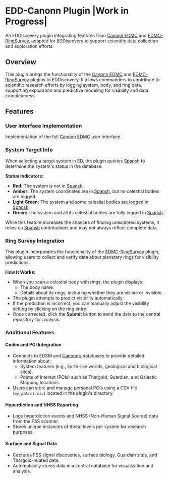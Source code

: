 # EDD-Canonn Plugin |Work in Progress|

An EDDiscovery plugin integrating features from [Canonn EDMC](https://github.com/canonn-science/EDMC-Canonn) and [EDMC-RingSurvey](https://github.com/canonn-science/EDMC-RingSurvey), adapted for EDDiscovery to support scientific data collection and exploration efforts.

## Overview
This plugin brings the functionality of the [Canonn EDMC](https://github.com/canonn-science/EDMC-Canonn) and [EDMC-RingSurvey](https://github.com/canonn-science/EDMC-RingSurvey) plugins to EDDiscovery. It allows commanders to contribute to scientific research efforts by logging system, body, and ring data, supporting exploration and predictive modeling for visibility and data completeness.

## Features

### User interface Implementation
Implementation of the full [Canonn EDMC](https://github.com/canonn-science/EDMC-Canonn) user interface.

### System Target Info
When selecting a target system in ED, the plugin queries [Spansh](https://spansh.co.uk/plotter) to determine the system's status in the database.

**Status Indicators:**
- **Red:** The system is not in [Spansh](https://spansh.co.uk/plotter).
- **Amber:** The system coordinates are in [Spansh](https://spansh.co.uk/plotter), but no celestial bodies are logged.
- **Light Green:** The system and some celestial bodies are logged in [Spansh](https://spansh.co.uk/plotter).
- **Green:** The system and all its celestial bodies are fully logged in [Spansh](https://spansh.co.uk/plotter).

While this feature increases the chances of finding unexplored systems, it relies on [Spansh](https://spansh.co.uk/plotter) contributions and may not always reflect complete data.

### Ring Survey Integration
This plugin incorporates the functionality of the [EDMC-RingSurvey](https://github.com/canonn-science/EDMC-RingSurvey) plugin, allowing users to collect and verify data about planetary rings for visibility predictions.

**How It Works:**
- When you scan a celestial body with rings, the plugin displays:
  - The body name.
  - Details about its rings, including whether they are visible or invisible.
- The plugin attempts to predict visibility automatically.
- If the prediction is incorrect, you can manually adjust the visibility setting by clicking on the ring entry.
- Once corrected, click the **Submit** button to send the data to the central repository for analysis.

### Additional Features

#### Codex and POI Integration
- Connects to EDSM and [Canonn’s](https://github.com/canonn-science/EDMC-Canonn) databases to provide detailed information about:
  - System features (e.g., Earth-like worlds, geological and biological sites).
  - Points of Interest (POIs) such as Thargoid, Guardian, and Galactic Mapping locations.
- Users can store and manage personal POIs using a CSV file (`my_patrol.csv`) located in the plugin's directory.

#### Hyperdiction and NHSS Reporting
- Logs hyperdiction events and NHSS (Non-Human Signal Source) data from the FSS scanner.
- Stores unique instances of threat levels per system for research purposes.

#### Surface and Signal Data
- Captures FSS signal discoveries, surface biology, Guardian sites, and Thargoid-related data.
- Automatically stores data in a central database for visualization and analysis.
